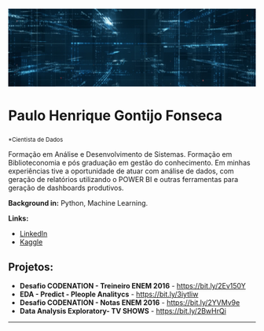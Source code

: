 <p align="center">
  <img src="banner.png" >
</p>

# Paulo Henrique Gontijo Fonseca
<sub>*Cientista de Dados</sub>

Formação em Análise e Desenvolvimento de Sistemas. 
Formação em Biblioteconomia e pós graduação em gestão do conhecimento.
Em minhas experiências tive a oportunidade de atuar com análise de dados, com geração de relatórios utilizando o POWER BI e outras ferramentas para geração de dashboards produtivos.

**Background in:** Python, Machine Learning.

**Links:**
* [LinkedIn](https://www.linkedin.com/in/paulo-henrique-gontijo-fonseca-8494a1bb/)
* [Kaggle](https://www.kaggle.com/paulohenriquegf)


## Projetos:

* **Desafio CODENATION - Treineiro ENEM 2016** -  https://bit.ly/2Ev150Y
* **EDA - Predict - Pleople Analitycs** -  https://bit.ly/3iytliw
* **Desafio CODENATION - Notas ENEM 2016** -  https://bit.ly/2YVMv9e
* **Data Analysis Exploratory- TV SHOWS**  -  https://bit.ly/2BwHrQi


---




